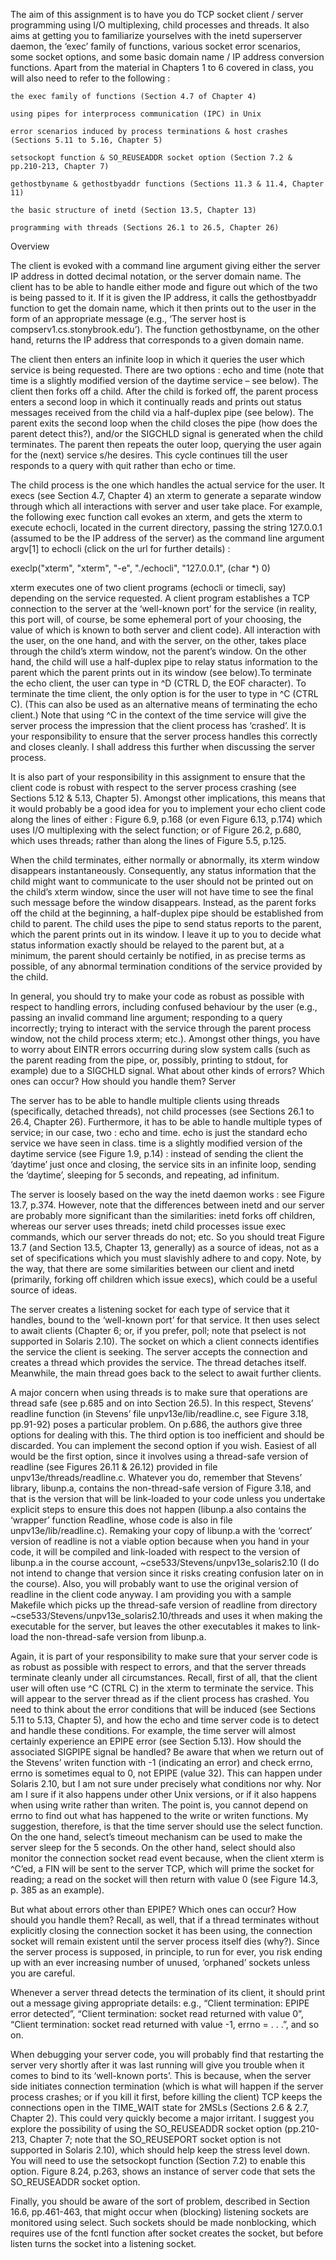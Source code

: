 The aim of this assignment is to have you do TCP socket client / server programming using I/O multiplexing, child processes and threads. It also aims at getting you to familiarize yourselves with the inetd superserver daemon, the ‘exec’ family of functions, various socket error scenarios, some socket options, and some basic domain name / IP address conversion functions. Apart from the material in Chapters 1 to 6 covered in class, you will also need to refer to the following :

    the exec family of functions (Section 4.7 of Chapter 4)

    using pipes for interprocess communication (IPC) in Unix

    error scenarios induced by process terminations & host crashes (Sections 5.11 to 5.16, Chapter 5)

    setsockopt function & SO_REUSEADDR socket option (Section 7.2 & pp.210-213, Chapter 7)

    gethostbyname & gethostbyaddr functions (Sections 11.3 & 11.4, Chapter 11)

    the basic structure of inetd (Section 13.5, Chapter 13)

    programming with threads (Sections 26.1 to 26.5, Chapter 26)

Overview

The client is evoked with a command line argument giving either the server IP address in dotted decimal notation, or the server domain name. The client has to be able to handle either mode and figure out which of the two is being passed to it. If it is given the IP address, it calls the gethostbyaddr function to get the domain name, which it then prints out to the user in the form of an appropriate message (e.g., ‘The server host is compserv1.cs.stonybrook.edu’). The function gethostbyname, on the other hand, returns the IP address that corresponds to a given domain name.

The client then enters an infinite loop in which it queries the user which service is being requested. There are two options : echo and time (note that time is a slightly modified version of the daytime service – see below). The client then forks off a child. After the child is forked off, the parent process enters a second loop in which it continually reads and prints out status messages received from the child via a half-duplex pipe (see below). The parent exits the second loop when the child closes the pipe (how does the parent detect this?), and/or the SIGCHLD signal is generated when the child terminates. The parent then repeats the outer loop, querying the user again for the (next) service s/he desires. This cycle continues till the user responds to a query with quit rather than echo or time.

The child process is the one which handles the actual service for the user. It execs (see Section 4.7, Chapter 4) an xterm to generate a separate window through which all interactions with server and user take place. For example, the following exec function call evokes an xterm, and gets the xterm to execute echocli, located in the current directory, passing the string 127.0.0.1 (assumed to be the IP address of the server) as the command line argument argv[1] to echocli (click on the url for further details) :

execlp("xterm", "xterm", "-e", "./echocli", "127.0.0.1", (char *) 0)

xterm executes one of two client programs (echocli or timecli, say) depending on the service requested. A client program establishes a TCP connection to the server at the ‘well-known port’ for the service (in reality, this port will, of course, be some ephemeral port of your choosing, the value of which is known to both server and client code). All interaction with the user, on the one hand, and with the server, on the other, takes place through the child’s xterm window, not the parent’s window. On the other hand, the child will use a half-duplex pipe to relay status information to the parent which the parent prints out in its window (see below).To terminate the echo client, the user can type in ^D (CTRL D, the EOF character). To terminate the time client, the only option is for the user to type in ^C (CTRL C). (This can also be used as an alternative means of terminating the echo client.) Note that using ^C in the context of the time service will give the server process the impression that the client process has ‘crashed’. It is your responsibility to ensure that the server process handles this correctly and closes cleanly. I shall address this further when discussing the server process.

It is also part of your responsibility in this assignment to ensure that the client code is robust with respect to the server process crashing (see Sections 5.12 & 5.13, Chapter 5). Amongst other implications, this means that it would probably be a good idea for you to implement your echo client code along the lines of either : Figure 6.9, p.168 (or even Figure 6.13, p.174) which uses I/O multiplexing with the select function; or of Figure 26.2, p.680, which uses threads; rather than along the lines of Figure 5.5, p.125.

When the child terminates, either normally or abnormally, its xterm window disappears instantaneously. Consequently, any status information that the child might want to communicate to the user should not be printed out on the child’s xterm window, since the user will not have time to see the final such message before the window disappears. Instead, as the parent forks off the child at the beginning, a half-duplex pipe should be established from child to parent. The child uses the pipe to send status reports to the parent, which the parent prints out in its window. I leave it up to you to decide what status information exactly should be relayed to the parent but, at a minimum, the parent should certainly be notified, in as precise terms as possible, of any abnormal termination conditions of the service provided by the child.

In general, you should try to make your code as robust as possible with respect to handling errors, including confused behaviour by the user (e.g., passing an invalid command line argument; responding to a query incorrectly; trying to interact with the service through the parent process window, not the child process xterm; etc.). Amongst other things, you have to worry about EINTR errors occurring during slow system calls (such as the parent reading from the pipe, or, possibly, printing to stdout, for example) due to a SIGCHLD signal. What about other kinds of errors? Which ones can occur? How should you handle them?
Server

The server has to be able to handle multiple clients using threads (specifically, detached threads), not child processes (see Sections 26.1 to 26.4, Chapter 26). Furthermore, it has to be able to handle multiple types of service; in our case, two : echo and time. echo is just the standard echo service we have seen in class. time is a slightly modified version of the daytime service (see Figure 1.9, p.14) : instead of sending the client the ‘daytime’ just once and closing, the service sits in an infinite loop, sending the ‘daytime’, sleeping for 5 seconds, and repeating, ad infinitum.

The server is loosely based on the way the inetd daemon works : see Figure 13.7, p.374. However, note that the differences between inetd and our server are probably more significant than the similarities: inetd forks off children, whereas our server uses threads; inetd child processes issue exec commands, which our server threads do not; etc. So you should treat Figure 13.7 (and Section 13.5, Chapter 13, generally) as a source of ideas, not as a set of specifications which you must slavishly adhere to and copy. Note, by the way, that there are some similarities between our client and inetd (primarily, forking off children which issue execs), which could be a useful source of ideas.

The server creates a listening socket for each type of service that it handles, bound to the ‘well-known port’ for that service. It then uses select to await clients (Chapter 6; or, if you prefer, poll; note that pselect is not supported in Solaris 2.10). The socket on which a client connects identifies the service the client is seeking. The server accepts the connection and creates a thread which provides the service. The thread detaches itself. Meanwhile, the main thread goes back to the select to await further clients.

A major concern when using threads is to make sure that operations are thread safe (see p.685 and on into Section 26.5). In this respect, Stevens’ readline function (in Stevens’ file unpv13e/lib/readline.c, see Figure 3.18, pp.91-92) poses a particular problem. On p.686, the authors give three options for dealing with this. The third option is too inefficient and should be discarded. You can implement the second option if you wish. Easiest of all would be the first option, since it involves using a thread-safe version of readline (see Figures 26.11 & 26.12) provided in file unpv13e/threads/readline.c. Whatever you do, remember that Stevens’ library, libunp.a, contains the non-thread-safe version of Figure 3.18, and that is the version that will be link-loaded to your code unless you undertake explicit steps to ensure this does not happen (libunp.a also contains the ‘wrapper’ function Readline, whose code is also in file unpv13e/lib/readline.c). Remaking your copy of libunp.a with the ‘correct’ version of readline is not a viable option because when you hand in your code, it will be compiled and link-loaded with respect to the version of libunp.a in the course account, ~cse533/Stevens/unpv13e_solaris2.10 (I do not intend to change that version since it risks creating confusion later on in the course). Also, you will probably want to use the original version of readline in the client code anyway. I am providing you with a sample Makefile which picks up the thread-safe version of readline from directory ~cse533/Stevens/unpv13e_solaris2.10/threads and uses it when making the executable for the server, but leaves the other executables it makes to link-load the non-thread-safe version from libunp.a.

Again, it is part of your responsibility to make sure that your server code is as robust as possible with respect to errors, and that the server threads terminate cleanly under all circumstances. Recall, first of all, that the client user will often use ^C (CTRL C) in the xterm to terminate the service. This will appear to the server thread as if the client process has crashed. You need to think about the error conditions that will be induced (see Sections 5.11 to 5.13, Chapter 5), and how the echo and time server code is to detect and handle these conditions. For example, the time server will almost certainly experience an EPIPE error (see Section 5.13). How should the associated SIGPIPE signal be handled? Be aware that when we return out of the Stevens’ writen function with -1 (indicating an error) and check errno, errno is sometimes equal to 0, not EPIPE (value 32). This can happen under Solaris 2.10, but I am not sure under precisely what conditions nor why. Nor am I sure if it also happens under other Unix versions, or if it also happens when using write rather than writen. The point is, you cannot depend on errno to find out what has happened to the write or writen functions. My suggestion, therefore, is that the time server should use the select function. On the one hand, select’s timeout mechanism can be used to make the server sleep for the 5 seconds. On the other hand, select should also monitor the connection socket read event because, when the client xterm is ^C’ed, a FIN will be sent to the server TCP, which will prime the socket for reading; a read on the socket will then return with value 0 (see Figure 14.3, p. 385 as an example).

But what about errors other than EPIPE? Which ones can occur? How should you handle them? Recall, as well, that if a thread terminates without explicitly closing the connection socket it has been using, the connection socket will remain existent until the server process itself dies (why?). Since the server process is supposed, in principle, to run for ever, you risk ending up with an ever increasing number of unused, ‘orphaned’ sockets unless you are careful.

Whenever a server thread detects the termination of its client, it should print out a message giving appropriate details: e.g., “Client termination: EPIPE error detected”, “Client termination: socket read returned with value 0”, “Client termination: socket read returned with value -1, errno = . . .”, and so on.

When debugging your server code, you will probably find that restarting the server very shortly after it was last running will give you trouble when it comes to bind to its ‘well-known ports’. This is because, when the server side initiates connection termination (which is what will happen if the server process crashes; or if you kill it first, before killing the client) TCP keeps the connections open in the TIME_WAIT state for 2MSLs (Sections 2.6 & 2.7, Chapter 2). This could very quickly become a major irritant. I suggest you explore the possibility of using the SO_REUSEADDR socket option (pp.210-213, Chapter 7; note that the SO_REUSEPORT socket option is not supported in Solaris 2.10), which should help keep the stress level down. You will need to use the setsockopt function (Section 7.2) to enable this option. Figure 8.24, p.263, shows an instance of server code that sets the SO_REUSEADDR socket option.

Finally, you should be aware of the sort of problem, described in Section 16.6, pp.461-463, that might occur when (blocking) listening sockets are monitored using select. Such sockets should be made nonblocking, which requires use of the fcntl  function after socket creates the socket, but before listen turns the socket into a listening socket.


